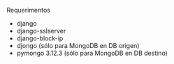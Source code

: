 Requerimentos

* django
* django-sslserver
* django-block-ip
* djongo (sólo para MongoDB en DB origen)
* pymongo 3.12.3 (sólo para MongoDB en DB destino)